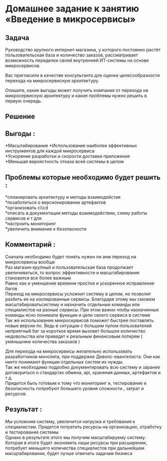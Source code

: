 # Домашнее задание к занятию «Введение в микросервисы»

## Задача

Руководство крупного интернет-магазина, у которого постоянно растёт пользовательская база и количество заказов, рассматривает возможность переделки своей внутренней   ИТ-системы на основе микросервисов. 

Вас пригласили в качестве консультанта для оценки целесообразности перехода на микросервисную архитектуру. 

Опишите, какие выгоды может получить компания от перехода на микросервисную архитектуру и какие проблемы нужно решить в первую очередь.


## Решение

## Выгоды  :  
  
*Масштабирование
*Использование наиболее эффективных  инструментов для каждой микросервиса  
*Ускорение разработки и скорости доставки приложения   
*Меньшая вероястность отказа всей системы в целом  


## Проблемы которые необходимо будет решить   :
  
*спланировать архитектуру и методы взаимодейстия  
*позаботиться о версионировании артефактов   
*организовать ci\cd  
*описать в документации методы взаимодействии, схему работы сервисов и т для  
*настроить мониторинг  
*увеличить внимание к безопасности  
  
## Комментарий :  
Сначала необходимо будет понять нужен ли анм переход на микросервисы вообще  
Раз магазин крупный и пользовательская база продолжает увеличиваться, то вопрос  эффективности и масштабирования становится все более важным  
Равно как и уменшение времени простоя и ускоренное исправление багов  
Переход на микросервисы усложнит систему в целом, но позволит разбить ее на изолированные сервисы. Благодаря этому мы сможем масштабироватьсистему и назначить отдельные команды или специалистов на разные сервисы. При этом важно чтобы  назначенные команды ясно понимали функции и цели своего сервиса в системе  
Так же использование микросервисов поможет быстрее поставлять новые версии по. Ведь в ситуации с большим пулом пользователей неприятный баг за короткое время вызовет большое количество недовольства или приведет к реальным финансовым потерям ( уменьшнию количества заказаов )  
  
Для перехода на микросервисы желательно использовать разработчиков монолита, при поддержке Девопс-евангелиста. Они как никто понимают функции отдельных систем их нужды.   
Так же необходимо подробно документировать всю систему и заранее договориться о стандартах обмена,  api, хранения данных, артефактов и т д.   
Придется быть готовым к тому что мониторинг и, тестирование и безопасность потребуют большего уровня сложности , затрат и ресурсов.  

## Результат :  
Мы усложним систему, увеличится нагрузка и требования к специалистам. Придется потратить ресурсы на организацию, отработку и тестирование системы  
Однако в результате этого мы получим масштабируему систему. Которая в итоге будет экономить наши ресурсы при расширении, потребует меньшего количества специалистов при дальнейшем масщтабировании, будет лучше отвечать задачам бизнеса  
